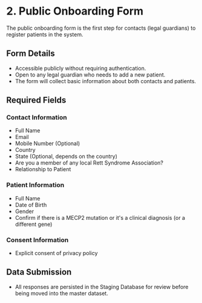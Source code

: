 # 2. Public Onboarding Form

The public onboarding form is the first step for contacts (legal guardians) to register patients in the system.

## Form Details
- Accessible publicly without requiring authentication.
- Open to any legal guardian who needs to add a new patient.
- The form will collect basic information about both contacts and patients.

## Required Fields
### Contact Information
- Full Name
- Email
- Mobile Number (Optional)
- Country
- State (Optional, depends on the country)
- Are you a member of any local Rett Syndrome Association?
- Relationship to Patient

### Patient Information
- Full Name
- Date of Birth
- Gender
- Confirm if there is a MECP2 mutation or it's a clinical diagnosis (or a different gene)

### Consent Information
- Explicit consent of privacy policy

## Data Submission
- All responses are persisted in the Staging Database for review before being moved into the master dataset.
